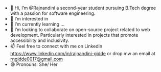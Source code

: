 - 👋 Hi, I’m @Rajnandini a second-year student pursuing B.Tech degree with a passion for software engineering.
- 👀 I’m interested in 
- 🌱 I’m currently learning ...
- 💞️ I’m looking to collaborate on open-source project related to web development. Particularly interested in projects that promote accessibility and inclusivity.
- 📫 Feel free to connect with me on LinkedIn https://www.linkedin.com/in/rajnandini-gidde or drop mw an email at rngidde0017@gmail.com
- 😄 Pronouns: She/ Her

<!---
Rajnandini007/Rajnandini007 is a ✨ special ✨ repository because its `README.md` (this file) appears on your GitHub profile.
You can click the Preview link to take a look at your changes.
--->
